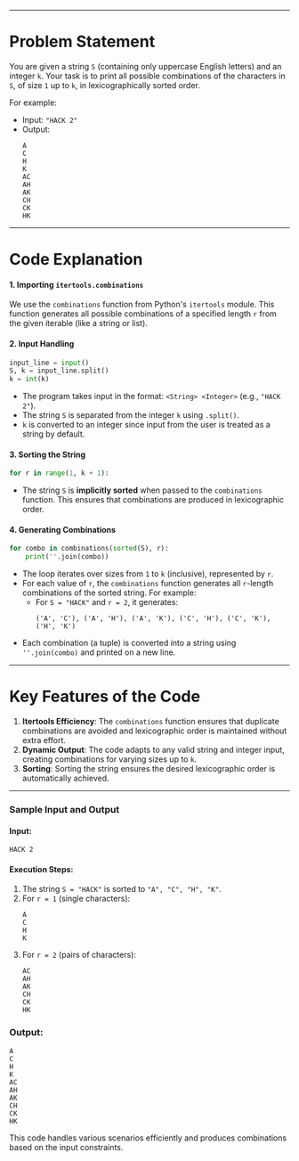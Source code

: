 
---

# **Problem Statement**
You are given a string `S` (containing only uppercase English letters) and an integer `k`. Your task is to print all possible combinations of the characters in `S`, of size `1` up to `k`, in lexicographically sorted order. 

For example:
- Input: `"HACK 2"`
- Output:  
  ```
  A
  C
  H
  K
  AC
  AH
  AK
  CH
  CK
  HK
  ```

---

# **Code Explanation**

#### **1. Importing `itertools.combinations`**
We use the `combinations` function from Python's `itertools` module. This function generates all possible combinations of a specified length `r` from the given iterable (like a string or list).

#### **2. Input Handling**
```python
input_line = input()
S, k = input_line.split()
k = int(k)
```
- The program takes input in the format: `<String> <Integer>` (e.g., `"HACK 2"`).
- The string `S` is separated from the integer `k` using `.split()`.
- `k` is converted to an integer since input from the user is treated as a string by default.

#### **3. Sorting the String**
```python
for r in range(1, k + 1):
```
- The string `S` is **implicitly sorted** when passed to the `combinations` function. This ensures that combinations are produced in lexicographic order. 

#### **4. Generating Combinations**
```python
for combo in combinations(sorted(S), r):
    print(''.join(combo))
```
- The loop iterates over sizes from `1` to `k` (inclusive), represented by `r`.
- For each value of `r`, the `combinations` function generates all `r`-length combinations of the sorted string. For example:
  - For `S = "HACK"` and `r = 2`, it generates:
    ```
    ('A', 'C'), ('A', 'H'), ('A', 'K'), ('C', 'H'), ('C', 'K'), ('H', 'K')
    ```
- Each combination (a tuple) is converted into a string using `''.join(combo)` and printed on a new line.

---

# **Key Features of the Code**
1. **Itertools Efficiency**: The `combinations` function ensures that duplicate combinations are avoided and lexicographic order is maintained without extra effort.
2. **Dynamic Output**: The code adapts to any valid string and integer input, creating combinations for varying sizes up to `k`.
3. **Sorting**: Sorting the string ensures the desired lexicographic order is automatically achieved.

---

### **Sample Input and Output**

#### Input:
```
HACK 2
```

#### Execution Steps:
1. The string `S = "HACK"` is sorted to `"A", "C", "H", "K"`.
2. For `r = 1` (single characters):
   ```
   A
   C
   H
   K
   ```
3. For `r = 2` (pairs of characters):
   ```
   AC
   AH
   AK
   CH
   CK
   HK
   ```

### Output:
```
A
C
H
K
AC
AH
AK
CH
CK
HK
```

This code handles various scenarios efficiently and produces combinations based on the input constraints.

